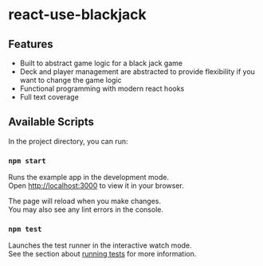 # react-use-blackjack

## Features

* Built to abstract game logic for a black jack game
* Deck and player management are abstracted to provide flexibility if you want to change the game logic
* Functional programming with modern react hooks
* Full text coverage

## Available Scripts

In the project directory, you can run:

### `npm start`

Runs the example app in the development mode.\
Open [http://localhost:3000](http://localhost:3000) to view it in your browser.

The page will reload when you make changes.\
You may also see any lint errors in the console.

### `npm test`

Launches the test runner in the interactive watch mode.\
See the section about [running tests](https://facebook.github.io/create-react-app/docs/running-tests) for more
information.
